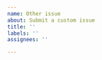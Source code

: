```yaml
---
name: Other issue
about: Submit a custom issue
title: ''
labels: ''
assignees: ''

---
```

<!-- Thank you for submitting a custom issue. Your contribution is appreciated!
Please write your issue below. -->
